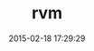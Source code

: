 ---
layout: post
title:  "rvm"
repo:   "wayneeseguin/rvm-gem"
date:   2015-02-18 17:29:29
gemurl: http://rvm.io/
---